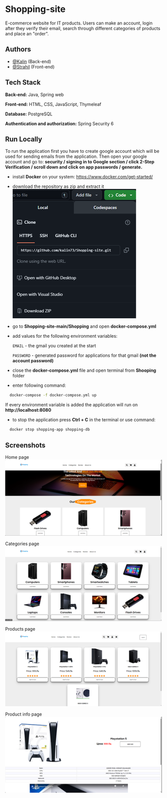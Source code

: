 # Shopping-site
E-commerce website for IT products. Users can make an account, login after they verify their email, search through different categories of products and place an "order".
## Authors

- [@Kalin](https://github.com/kalin73) (Back-end)
- [@Strahil](https://github.com/Strahil731) (Front-end)


## Tech Stack

**Back-end:** Java, Spring web

**Front-end:** HTML, CSS, JavaScript, Thymeleaf

**Database:** PostgreSQL

**Authentication and authorization:** Spring Security 6


## Run Locally
To run the application first you have to create google account which will be used for sending emails from the application. Then open your google account and go to: **security / signing in to Google section / click 2-Step Verification / scroll down and click on app passwords / generate.**

- install **Docker** on your system: https://www.docker.com/get-started/

- download the repository as zip and extract it
![App Screenshot](https://github.com/kalin73/Shopping-site/blob/main/Screenshots/gitCloneUrl.png?raw=true)

- go to **Shopping-site-main/Shopping** and open **docker-compose.yml**

- add values for the following environment variables:

    `EMAIL` - the gmail you created at the start

    `PASSWORD` - generated password for applications for that gmail **(not the account password)**

- close the **docker-compose.yml** file and open terminal from **Shooping** folder
- enter following command:
```bash
  docker-compose -f docker-compose.yml up
```
If every environment variable is added the application will run on **http://localhost:8080**

- to stop the application press **Ctrl + C** in the terminal or use command:
```bash
  docker stop shopping-app shopping-db
```

## Screenshots
Home page
![App Screenshot](https://github.com/kalin73/Shopping-site/blob/main/Screenshots/Home%20page.png?raw=true)

Categories page
![App Screenshot](https://github.com/kalin73/Shopping-site/blob/main/Screenshots/Categories.png?raw=true)

Products page
![App Screenshot](https://github.com/kalin73/Shopping-site/blob/main/Screenshots/Products%20page.png?raw=true)

Product info page
![App Screenshot](https://github.com/kalin73/Shopping-site/blob/main/Screenshots/Product%20page.png?raw=true)
